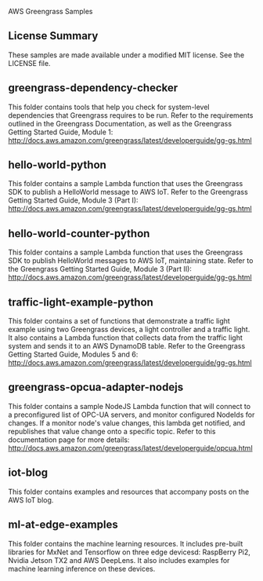 AWS Greengrass Samples

## License Summary

These samples are made available under a modified MIT license. See the LICENSE file.

## greengrass-dependency-checker

This folder contains tools that help you check for system-level dependencies that Greengrass requires to be run.
Refer to the requirements outlined in the Greengrass Documentation, as well as the Greengrass Getting Started Guide, Module 1:
http://docs.aws.amazon.com/greengrass/latest/developerguide/gg-gs.html

## hello-world-python

This folder contains a sample Lambda function that uses the Greengrass SDK to publish a HelloWorld message to AWS IoT.
Refer to the Greengrass Getting Started Guide, Module 3 (Part I): http://docs.aws.amazon.com/greengrass/latest/developerguide/gg-gs.html

## hello-world-counter-python

This folder contains a sample Lambda function that uses the Greengrass SDK to publish HelloWorld messages to AWS IoT, maintaining state.
Refer to the Greengrass Getting Started Guide, Module 3 (Part II): http://docs.aws.amazon.com/greengrass/latest/developerguide/gg-gs.html

## traffic-light-example-python

This folder contains a set of functions that demonstrate a traffic light example using two Greengrass devices, a light controller and a traffic light.
It also contains a Lambda function that collects data from the traffic light system and sends it to an AWS DynamoDB table.
Refer to the Greengrass Getting Started Guide, Modules 5 and 6: http://docs.aws.amazon.com/greengrass/latest/developerguide/gg-gs.html

## greengrass-opcua-adapter-nodejs

This folder contains a sample NodeJS Lambda function that will connect to a preconfigured list of OPC-UA servers, and monitor configured NodeIds for changes. If a monitor node's value changes, this lambda get notified, and republishes that value change onto a specific topic.
Refer to this documentation page for more details: http://docs.aws.amazon.com/greengrass/latest/developerguide/opcua.html

## iot-blog

This folder contains examples and resources that accompany posts on the AWS IoT blog.

## ml-at-edge-examples

This folder contains the machine learning resources. It includes pre-built libraries for MxNet and Tensorflow on three edge devicesd: RaspBerry Pi2, Nvidia Jetson TX2 and AWS DeepLens. It also includes examples for machine learning inference on these devices.

